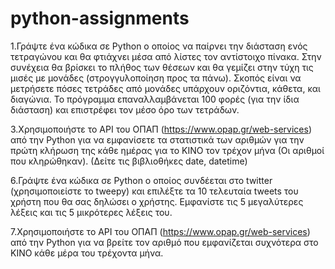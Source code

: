 # python-assignments
1.Γράψτε ένα κώδικα σε Python ο οποίος να παίρνει την διάσταση ενός τετραγώνου και θα φτιάχνει μέσα από λίστες τον αντίστοιχο πίνακα.
Στην συνέχεια θα βρίσκει το πλήθος των θέσεων και θα γεμίζει στην τύχη τις μισές με μονάδες (στρογγυλοποίηση προς τα πάνω).
Σκοπός είναι να μετρήσετε πόσες τετράδες από μονάδες υπάρχουν οριζόντια, κάθετα, και διαγώνια.
Το πρόγραμμα επαναλλαμβάνεται 100 φορές (για την ίδια διάσταση) και επιστρέφει τον μέσο όρο των τετράδων.

3.Χρησιμοποιήστε το API του ΟΠΑΠ (https://www.opap.gr/web-services) από την Python για να εμφανίσετε τα στατιστικά των αριθμών για την
πρώτη κλήρωση της κάθε ημέρας για το ΚΙΝΟ τον τρέχον μήνα (Οι αριθμοί που κληρώθηκαν). (Δείτε τις βιβλιοθήκες date, datetime)

6.Γράψτε ένα κώδικα σε Python ο οποίος συνδέεται στο twitter (χρησιμοποιείστε το tweepy) και επιλέξτε τα 10 τελευταία tweets του χρήστη που
θα σας δηλώσει ο χρήστης. Εμφανίστε τις 5 μεγαλύτερες λέξεις και τις 5 μικρότερες λέξεις του.

7.Χρησιμοποιήστε το API του ΟΠΑΠ (https://www.opap.gr/web-services) από την Python για να βρείτε τον αριθμό που εμφανίζεται συχνότερα στο ΚΙΝΟ
κάθε μέρα του τρέχοντα μήνα.
